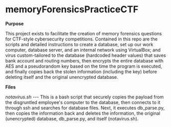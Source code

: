 # memoryForensicsPracticeCTF

**Purpose**

This project exists to facilitate the creation of memory forensics questions for CTF-style cybersecurity competitions. Contained in this repo are the scripts and detailed instructions to create a database, set up our work computer, database server, and an internal network using VirtualBox; and virus custom-tailored to the database (hardcoded header values) that saves bank account and routing numbers, then encrypts the entire database with AES and a pseudorandom key based on the time the program is executed, and finally copies back the stolen information (including the key) before deleting itself and the original unencrypted database.

**Files**

*notavirus.sh* --- This is a bash script that securely copies the payload from the disgruntled employee's computer to the database, then connects to it through ssh and searches for database files. Next, it executes db_parse.py, then copies the information back and deletes the information, the original (unencrypted) database, db_parse.py, and itself (notavirus.sh).

